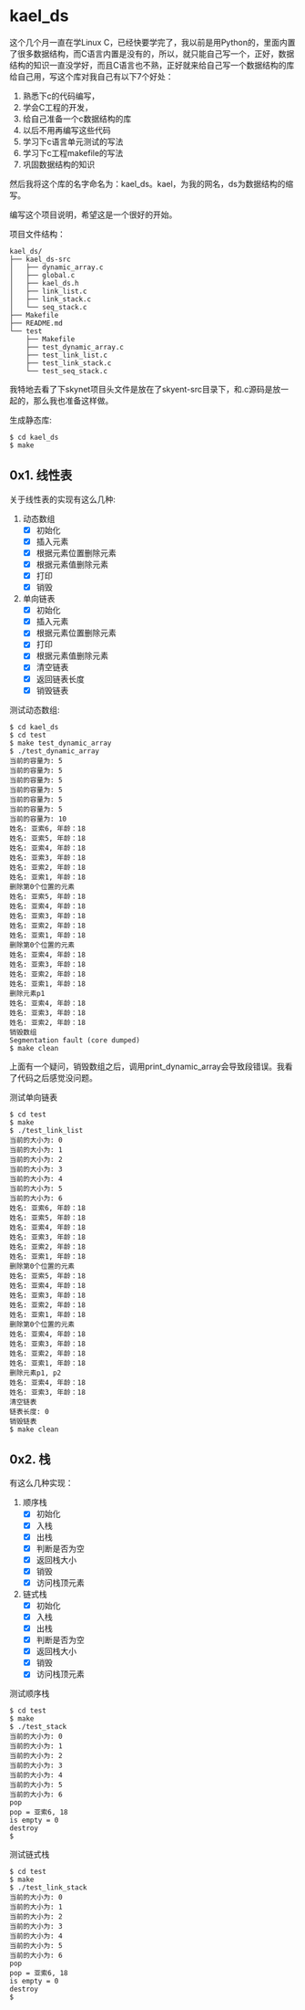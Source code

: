 # kael_ds

这个几个月一直在学Linux C，已经快要学完了，我以前是用Python的，里面内置了很多数据结构，而C语言内置是没有的，所以，就只能自己写一个，正好，数据结构的知识一直没学好，而且C语言也不熟，正好就来给自己写一个数据结构的库给自己用，写这个库对我自己有以下7个好处：
1. 熟悉下c的代码编写，
2. 学会C工程的开发，
3. 给自己准备一个c数据结构的库
4. 以后不用再编写这些代码
5. 学习下c语言单元测试的写法
6. 学习下c工程makefile的写法
7. 巩固数据结构的知识

然后我将这个库的名字命名为：kael_ds。kael，为我的网名，ds为数据结构的缩写。

编写这个项目说明，希望这是一个很好的开始。

项目文件结构：
```
kael_ds/
├── kael_ds-src
│   ├── dynamic_array.c
│   ├── global.c
│   ├── kael_ds.h
│   ├── link_list.c
│   ├── link_stack.c
│   └── seq_stack.c
├── Makefile
├── README.md
└── test
    ├── Makefile
    ├── test_dynamic_array.c
    ├── test_link_list.c
    ├── test_link_stack.c
    └── test_seq_stack.c
```
我特地去看了下skynet项目头文件是放在了skyent-src目录下，和.c源码是放一起的，那么我也准备这样做。


生成静态库:
```
$ cd kael_ds
$ make
```

## 0x1. 线性表

关于线性表的实现有这么几种:
1. 动态数组
    * [x] 初始化
    * [x] 插入元素
    * [x] 根据元素位置删除元素
    * [x] 根据元素值删除元素
    * [x] 打印
    * [x] 销毁
2. 单向链表
    * [x] 初始化
    * [x] 插入元素
    * [x] 根据元素位置删除元素
    * [x] 打印
    * [x] 根据元素值删除元素
    * [x] 清空链表
    * [x] 返回链表长度
    * [x] 销毁链表

测试动态数组:
```
$ cd kael_ds
$ cd test
$ make test_dynamic_array
$ ./test_dynamic_array
当前的容量为: 5
当前的容量为: 5
当前的容量为: 5
当前的容量为: 5
当前的容量为: 5
当前的容量为: 5
当前的容量为: 10
姓名: 亚索6, 年龄：18
姓名: 亚索5, 年龄：18
姓名: 亚索4, 年龄：18
姓名: 亚索3, 年龄：18
姓名: 亚索2, 年龄：18
姓名: 亚索1, 年龄：18
删除第0个位置的元素
姓名: 亚索5, 年龄：18
姓名: 亚索4, 年龄：18
姓名: 亚索3, 年龄：18
姓名: 亚索2, 年龄：18
姓名: 亚索1, 年龄：18
删除第0个位置的元素
姓名: 亚索4, 年龄：18
姓名: 亚索3, 年龄：18
姓名: 亚索2, 年龄：18
姓名: 亚索1, 年龄：18
删除元素p1
姓名: 亚索4, 年龄：18
姓名: 亚索3, 年龄：18
姓名: 亚索2, 年龄：18
销毁数组
Segmentation fault (core dumped)
$ make clean
```
上面有一个疑问，销毁数组之后，调用print_dynamic_array会导致段错误。我看了代码之后感觉没问题。


测试单向链表
```
$ cd test
$ make
$ ./test_link_list
当前的大小为: 0
当前的大小为: 1
当前的大小为: 2
当前的大小为: 3
当前的大小为: 4
当前的大小为: 5
当前的大小为: 6
姓名: 亚索6, 年龄：18
姓名: 亚索5, 年龄：18
姓名: 亚索4, 年龄：18
姓名: 亚索3, 年龄：18
姓名: 亚索2, 年龄：18
姓名: 亚索1, 年龄：18
删除第0个位置的元素
姓名: 亚索5, 年龄：18
姓名: 亚索4, 年龄：18
姓名: 亚索3, 年龄：18
姓名: 亚索2, 年龄：18
姓名: 亚索1, 年龄：18
删除第0个位置的元素
姓名: 亚索4, 年龄：18
姓名: 亚索3, 年龄：18
姓名: 亚索2, 年龄：18
姓名: 亚索1, 年龄：18
删除元素p1, p2
姓名: 亚索4, 年龄：18
姓名: 亚索3, 年龄：18
清空链表
链表长度: 0
销毁链表
$ make clean
```


## 0x2. 栈

有这么几种实现：
1. 顺序栈
    * [x] 初始化
    * [x] 入栈
    * [x] 出栈
    * [x] 判断是否为空
    * [x] 返回栈大小
    * [x] 销毁
    * [x] 访问栈顶元素
2. 链式栈
    * [x] 初始化
    * [x] 入栈
    * [x] 出栈
    * [x] 判断是否为空
    * [x] 返回栈大小
    * [x] 销毁
    * [x] 访问栈顶元素

测试顺序栈
```
$ cd test
$ make
$ ./test_stack
当前的大小为: 0
当前的大小为: 1
当前的大小为: 2
当前的大小为: 3
当前的大小为: 4
当前的大小为: 5
当前的大小为: 6
pop
pop = 亚索6, 18
is empty = 0
destroy
$
```

测试链式栈
```
$ cd test
$ make
$ ./test_link_stack
当前的大小为: 0
当前的大小为: 1
当前的大小为: 2
当前的大小为: 3
当前的大小为: 4
当前的大小为: 5
当前的大小为: 6
pop
pop = 亚索6, 18
is empty = 0
destroy
$
```
